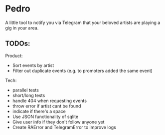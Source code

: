 # Pedro

A little tool to notify you via Telegram that your beloved artists are playing a gig in your
area.

## TODOs:

Product:
- Sort events by artist
- Filter out duplicate events (e.g. to promoters added the same event) 

Tech:
- parallel tests
- short/long tests
- handle 404 when requesting events
- throw error if artist cant be found
- indicate if there's a space
- Use JSON functionality of sqlite
- Give user info if they don't follow anyone yet
- Create RAError and TelegramError to improve logs